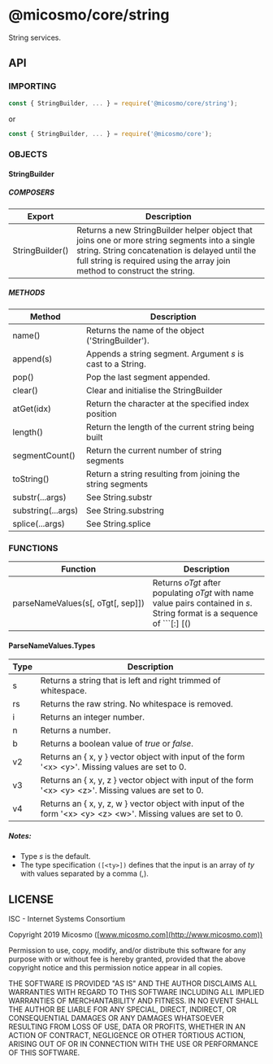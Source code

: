 # @micosmo/core/string

String services.

## API

### IMPORTING

```javascript
const { StringBuilder, ... } = require('@micosmo/core/string');
```

or 

```javascript
const { StringBuilder, ... } = require('@micosmo/core');
```

### OBJECTS

#### StringBuilder

##### COMPOSERS

Export | Description
-------- | -----------
StringBuilder() | Returns a new StringBuilder helper object that joins one or more string segments into a single string. String concatenation is delayed until the full string is required using the array join method to construct the string.

##### METHODS

Method | Description
------ | -----------
name() | Returns the name of the object ('StringBuilder'). 
append(s) | Appends a string segment. Argument *s* is cast to a String.
pop() | Pop the last segment appended.
clear() | Clear and initialise the StringBuilder
atGet(idx) | Return the character at the specified index position
length() | Return the length of the current string being built
segmentCount() | Return the current number of string segments
toString() | Return a string resulting from joining the string segments
substr(...args) | See String.substr
substring(...args) | See String.substring
splice(...args) | See String.splice

### FUNCTIONS

Function | Description
-------- | -----------
parseNameValues(s[,&nbsp;oTgt[,&nbsp;sep]]) | Returns *oTgt* after populating *oTgt* with name value pairs contained in *s*. String format is a sequence of ```[:<sep>] [(<ty>)|([<ty>])] <name> : <value> <sep>``` where *sep* (; default) is the separator between name/value pairs and *ty* is the type of value to output. See [ParseNameValues.Types](#ParseNameValues.Types) for more detail. If *oTgt* is not provided then *parseNameValues* will create a return object. The *sep* argument is the initial separator and defaults to semi-colon (;). Note that when ```:<sep>``` is encountered the new separator *sep* will apply until the end of *s* or another separator is defined. A separator definiton of ```::``` will restore the parse to the initial separator passed to *parseNameValues*.

#### ParseNameValues.Types

Type | Description
---- | -----------
s | Returns a string that is left and right trimmed of whitespace.
rs | Returns the raw string. No whitespace is removed.
i | Returns an integer number.
n | Returns a number.
b | Returns a boolean value of *true* or *false*.
v2 | Returns an { x, y } vector object with input of the form '&lt;x&gt;&nbsp;&lt;y&gt;'. Missing values are set to 0.
v3 | Returns an { x, y, z } vector object with input of the form '&lt;x&gt;&nbsp;&lt;y&gt;&nbsp;&lt;z&gt;'. Missing values are set to 0.
v4 | Returns an { x, y, z, w } vector object with input of the form '&lt;x&gt;&nbsp;&lt;y&gt;&nbsp;&lt;z&gt;&nbsp;&lt;w&gt;'. Missing values are set to 0.

##### Notes:
  * Type *s* is the default.
  * The type specification ```([<ty>])``` defines that the input is an array of *ty* with values separated by a comma (,).

## LICENSE

ISC - Internet Systems Consortium

Copyright 2019 Micosmo ([www.micosmo.com](http://www.micosmo.com))

Permission to use, copy, modify, and/or distribute this software for any purpose with or without fee is hereby granted, provided that the above copyright notice and this permission notice appear in all copies.

THE SOFTWARE IS PROVIDED "AS IS" AND THE AUTHOR DISCLAIMS ALL WARRANTIES WITH REGARD TO THIS SOFTWARE INCLUDING ALL IMPLIED WARRANTIES OF MERCHANTABILITY AND FITNESS. IN NO EVENT SHALL THE AUTHOR BE LIABLE FOR ANY SPECIAL, DIRECT, INDIRECT, OR CONSEQUENTIAL DAMAGES OR ANY DAMAGES WHATSOEVER RESULTING FROM LOSS OF USE, DATA OR PROFITS, WHETHER IN AN ACTION OF CONTRACT, NEGLIGENCE OR OTHER TORTIOUS ACTION, ARISING OUT OF OR IN CONNECTION WITH THE USE OR PERFORMANCE OF THIS SOFTWARE.
